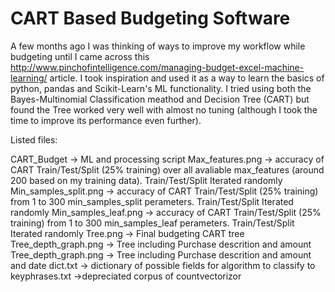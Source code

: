 # CART Based Budgeting Software

A few months ago I was thinking of ways to improve my workflow while budgeting until I came across this  http://www.pinchofintelligence.com/managing-budget-excel-machine-learning/ article. I took inspiration and used it as a way to learn the basics of python, pandas and Scikit-Learn's ML functionality. I tried using both the Bayes-Multinomial Classification meathod and Decision Tree (CART) but found the Tree worked very well with almost no tuning (although I took the time to improve its performance even further).

Listed files:

CART_Budget -> ML and processing script
Max_features.png -> accuracy of CART Train/Test/Split (25% training) over all avaliable max_features (around 200 based on my training data). Train/Test/Split Iterated randomly
Min_samples_split.png -> accuracy of CART Train/Test/Split (25% training) from 1 to 300 min_samples_split perameters. Train/Test/Split Iterated randomly
Min_samples_leaf.png -> accuracy of CART Train/Test/Split (25% training) from 1 to 300 min_samples_leaf perameters. Train/Test/Split Iterated randomly
Tree.png -> Final budgeting CART tree
Tree_depth_graph.png -> Tree including Purchase descrition and amount
Tree_depth_graph.png -> Tree including Purchase descrition and amount and date
dict.txt -> dictionary of possible fields for algorithm to classify to
keyphrases.txt ->depreciated corpus of countvectorizor



